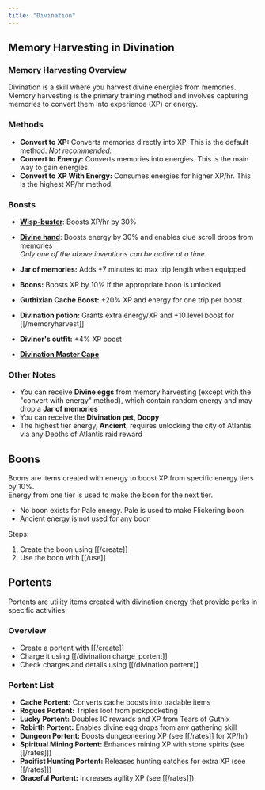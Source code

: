 ```yaml
---
title: "Divination"
---
```


## Memory Harvesting in Divination

### Memory Harvesting Overview

Divination is a skill where you harvest divine energies from memories.  
Memory harvesting is the primary training method and involves capturing memories to convert them into experience (XP) or energy.

### Methods

- **Convert to XP:** Converts memories directly into XP. This is the default method. _Not recommended._
- **Convert to Energy:** Converts memories into energies. This is the main way to gain energies.
- **Convert to XP With Energy:** Consumes energies for higher XP/hr. This is the highest XP/hr method.

### Boosts

- [**Wisp-buster**](../invention/#inventions): Boosts XP/hr by 30%
- [**Divine hand**](../invention/#inventions): Boosts energy by 30% and enables clue scroll drops from memories  
  _Only one of the above inventions can be active at a time._

- **Jar of memories:** Adds +7 minutes to max trip length when equipped
- **Boons:** Boosts XP by 10% if the appropriate boon is unlocked
- **Guthixian Cache Boost:** +20% XP and energy for one trip per boost
- **Divination potion:** Grants extra energy/XP and +10 level boost for [[/memoryharvest]]
- **Diviner's outfit:** +4% XP boost
- [**Divination Master Cape**](../../custom-items/equippables/#master-capes)

### Other Notes

- You can receive **Divine eggs** from memory harvesting (except with the "convert with energy" method), which contain random energy and may drop a **Jar of memories**
- You can receive the **Divination pet, Doopy**
- The highest tier energy, **Ancient**, requires unlocking the city of Atlantis via any Depths of Atlantis raid reward

## Boons

Boons are items created with energy to boost XP from specific energy tiers by 10%.  
Energy from one tier is used to make the boon for the next tier.

- No boon exists for Pale energy. Pale is used to make Flickering boon
- Ancient energy is not used for any boon

Steps:

1. Create the boon using [[/create]]
2. Use the boon with [[/use]]

## Portents

Portents are utility items created with divination energy that provide perks in specific activities.

### Overview

- Create a portent with [[/create]]
- Charge it using [[/divination charge_portent]]
- Check charges and details using [[/divination portent]]

### Portent List

- **Cache Portent:** Converts cache boosts into tradable items
- **Rogues Portent:** Triples loot from pickpocketing
- **Lucky Portent:** Doubles IC rewards and XP from Tears of Guthix
- **Rebirth Portent:** Enables divine egg drops from any gathering skill
- **Dungeon Portent:** Boosts dungeoneering XP (see [[/rates]] for XP/hr)
- **Spiritual Mining Portent:** Enhances mining XP with stone spirits (see [[/rates]])
- **Pacifist Hunting Portent:** Releases hunting catches for extra XP (see [[/rates]])
- **Graceful Portent:** Increases agility XP (see [[/rates]])
